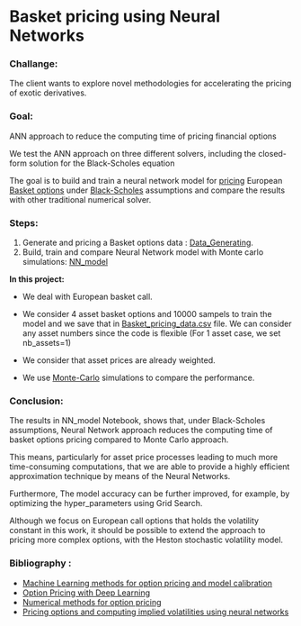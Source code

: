 # Basket pricing using Neural Networks

### Challange:

The client wants to explore novel methodologies for accelerating the pricing of exotic derivatives. 

### Goal: 
ANN approach to reduce the computing time of pricing
financial options

We test the ANN approach on
three different solvers, including the closed-form solution for the Black-Scholes equation

The goal is to build and train a neural network model for [pricing](https://www.investopedia.com/articles/optioninvestor/07/options_beat_market.asp#:~:text=These%20include%20the%20current%20stock,market%20value%20of%20an%20option) European [Basket options](https://www.investopedia.com/terms/b/basketoption.asp) under [Black-Scholes](https://www.investopedia.com/terms/b/blackscholes.asp) assumptions and compare the results with other traditional numerical solver.




### Steps:

1. Generate and pricing a Basket options data : [Data_Generating](https://github.com/Merhbene/Basket-pricing-using-Neural-Networks/blob/main/Data_Generating.ipynb).
2. Build, train and compare Neural Network model with Monte carlo simulations: [NN_model](https://github.com/Merhbene/Basket-pricing-using-Neural-Networks/blob/main/NN_model%20.ipynb)

**In this project:**
* We deal with European basket call.

* We consider 4 asset basket options and 10000 sampels to train the model and we save that in [Basket_pricing_data.csv](https://github.com/Merhbene/Basket-pricing-using-Neural-Networks/blob/main/Basket_pricing_data.csv) file. We can consider any asset numbers since the code is  flexible (For 1 asset case, we set nb_assets=1)

* We consider that asset prices are already weighted.
* We use [Monte-Carlo](https://www.goddardconsulting.ca/option-pricing-monte-carlo-index.html) simulations to compare the performance.


### Conclusion:

The results in NN_model Notebook, shows that, under Black-Scholes assumptions, Neural Network approach reduces the computing time of basket options pricing compared to Monte Carlo approach.

This means, particularly for asset price processes leading to much more
time-consuming computations, that we are able to provide a highly efficient approximation technique
by means of the Neural Networks.

Furthermore, The model accuracy can be further improved, for example, by optimizing the hyper_parameters using Grid Search.

Although we focus on European call options that holds the volatility constant in this work, it should be possible to extend the
approach to pricing more complex options, with the Heston stochastic volatility model.






### Bibliography :
* [Machine Learning methods for option pricing and model calibration](https://canopee-group.com/wp-content/uploads/2020/12/Machine-Learning-methods-Coperneec.pdf) 
* [Option Pricing with Deep Learning](https://cs230.stanford.edu/projects_fall_2019/reports/26260984.pdf)
* [Numerical methods for option pricing](https://github.com/shrentseng/Numerical-methods-for-option-pricing/blob/main/Monte%20Carlo%20simulation%20option%20pricing.ipynb)
* [Pricing options and computing implied volatilities
using neural networks](https://arxiv.org/pdf/1901.08943.pdf)



